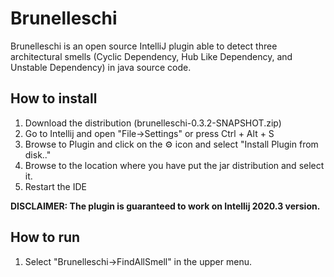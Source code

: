 # Brunelleschi
Brunelleschi is an open source IntelliJ plugin able to detect three architectural smells (Cyclic Dependency, Hub Like Dependency, and Unstable Dependency) in java source code.

## How to install
1. Download the distribution (brunelleschi-0.3.2-SNAPSHOT.zip)
2. Go to Intellij and open "File->Settings" or press Ctrl + Alt + S
3. Browse to Plugin and click on the ⚙️ icon and select "Install Plugin from disk.."
4. Browse to the location where you have put the jar distribution and select it.
5. Restart the IDE

**DISCLAIMER: The plugin is guaranteed to work on Intellij 2020.3 version.**

## How to run
1. Select "Brunelleschi->FindAllSmell" in the upper menu.
